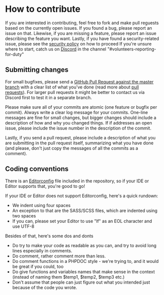 # How to contribute

If you are interested in contributing, feel free to fork and make pull reguests based on the currently open issues. 
If you found a bug, please report an issue on that. Likewise, if you are missing a feature, please report an issue describing the feature you want. 
Lastly, if you have found a security-related issue, please see the [security policy](/SECURITY.md) on how to proceed 
If you're unsure where to start, catch us on [Discord](https://discord.gg/X8rw4vv) in the channel "#volunteers-reporting-for-duty" 


## Submitting changes

For small bugfixes, please send a [GitHub Pull Request against the master branch](../../pull/new/master) with a clear list of what you've done (read more about [pull requests](http://help.github.com/pull-requests/)). 
For larger pull requests it might be better to contact us via Discord first to test it in a separate branch.

Please make sure all of your commits are atomic (one feature or bugfix per commit).
Always write a clear log message for your commits. One-line messages are fine for small changes, but bigger changes should include a description of how and why you changed things. 
If if addresses an open issue, please include the issue number in the description of the commit.

Lastly, if you send a pull request, please include a description of what you are submitting in the pull request itself, summarizing what you have done (and please, don't just copy the messages of all the commits as a comment).

## Coding conventions

There is an [Editorconfig](https://editorconfig.org/) file included in the repository, so if your IDE or Editor supports that, you're good to go!

If your IDE or Editor does not support Editorconfig, here's a quick rundown:

  * We indent using four spaces
  * An exception to that are the SASS/SCSS files, which are indented using two spaces
  * If you can, please set your Editor to use "lf" as an EOL character and use UTF-8

Besides of that, here's some dos and donts

  * Do try to make your code as readable as you can, and try to avoid long lines especially in comments.
  * Do comment, rather comment more than less. 
  * Do comment functions in a PHPDOC style - we're trying to, and it would be great if you could, too
  * Do give functions and variables names that make sense in the context (instead of naming them $temp1, $temp2, $temp3 etc.)
  * Don't assume that people can just figure out what you intended just because of the code you wrote.



